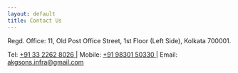 ```yaml
---
layout: default
title: Contact Us
---
```


Regd. Office: 11, Old Post Office Street, 1st Floor (Left Side), Kolkata 700001. 

Tel: [ +91 33 2262 8026 ]( tel:+919830150330 ) \|
Mobile: [ +91 98301 50330 ]( tel:+919830150330 ) \|
Email: [ akgsons.infra@gmail.com ]( mailto:akgsons.infra@gmail.com )




